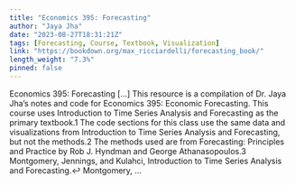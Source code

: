 ```yaml
---
title: "Economics 395: Forecasting"
author: "Jaya Jha"
date: "2023-08-27T18:31:21Z"
tags: [Forecasting, Course, Textbook, Visualization]
link: "https://bookdown.org/max_ricciardelli/forecasting_book/"
length_weight: "7.3%"
pinned: false
---
```


Economics 395: Forecasting [...] This resource is a compilation of Dr. Jaya Jha’s notes and code for Economics 395: Economic Forecasting. This course uses Introduction to Time Series Analysis and Forecasting as the primary textbook.1 The code sections for this class use the same data and visualizations from Introduction to Time Series Analysis and Forecasting, but not the methods.2 The methods used are from Forecasting: Principles and Practice by Rob J. Hyndman and George Athanasopoulos.3 Montgomery, Jennings, and Kulahci, Introduction to Time Series Analysis and Forecasting.↩︎ Montgomery, ...
